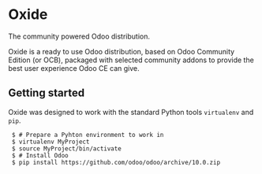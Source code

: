 # Oxide
The community powered Odoo distribution.

Oxide is a ready to use Odoo distribution, 
based on Odoo Community Edition (or OCB),
packaged with selected community addons
to provide the best user experience Odoo CE can give.

## Getting started

Oxide was designed to work with the standard Python tools
``virtualenv`` and ``pip``.


	 $ # Prepare a Pyhton environment to work in
	 $ virtualenv MyProject
	 $ source MyProject/bin/activate
	 $ # Install Odoo
	 $ pip install https://github.com/odoo/odoo/archive/10.0.zip
